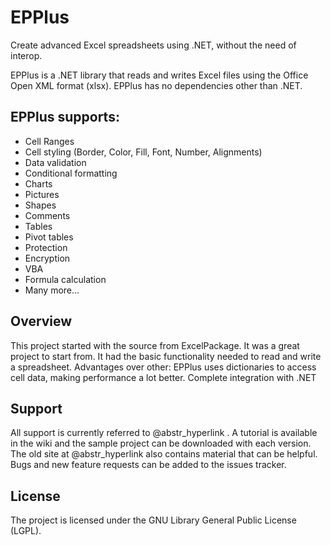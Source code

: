 # EPPlus

Create advanced Excel spreadsheets using .NET, without the need of interop.

EPPlus is a .NET library that reads and writes Excel files using the Office Open XML format (xlsx). EPPlus has no dependencies other than .NET. 

## EPPlus supports:

  * Cell Ranges 
  * Cell styling (Border, Color, Fill, Font, Number, Alignments) 
  * Data validation 
  * Conditional formatting 
  * Charts 
  * Pictures 
  * Shapes 
  * Comments 
  * Tables 
  * Pivot tables 
  * Protection 
  * Encryption 
  * VBA 
  * Formula calculation 
  * Many more... 



## Overview

This project started with the source from ExcelPackage. It was a great project to start from. It had the basic functionality needed to read and write a spreadsheet. Advantages over other: EPPlus uses dictionaries to access cell data, making performance a lot better. Complete integration with .NET 

## Support

All support is currently referred to @abstr_hyperlink . A tutorial is available in the wiki and the sample project can be downloaded with each version. The old site at @abstr_hyperlink also contains material that can be helpful. Bugs and new feature requests can be added to the issues tracker. 

## License

The project is licensed under the GNU Library General Public License (LGPL). 

